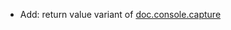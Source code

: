 * Add: return value variant of [doc.console.capture](JVM-business-logic/documentation-artifacts#capture-console-output)
